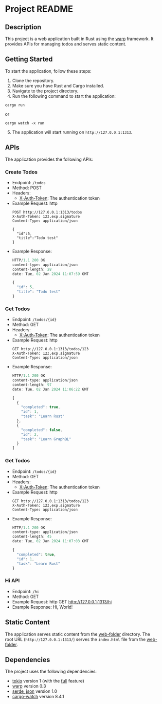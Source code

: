 # Project README

## Description
This project is a web application built in Rust using the [warp](file:///c%3A/Users/Ashish%20Gupta/Desktop/Rust/FirstWebApp/Cargo.toml#10%2C1-10%2C1) framework. It provides APIs for managing todos and serves static content.

## Getting Started
To start the application, follow these steps:

1. Clone the repository.
2. Make sure you have Rust and Cargo installed.
3. Navigate to the project directory.
4. Run the following command to start the application:
  ```
  cargo run
  ```
  or
  ```
  cargo watch -x run
  ```

5. The application will start running on `http://127.0.0.1:1313`.

## APIs
The application provides the following APIs:

### Create Todos
- Endpoint: `/todos`
- Method: POST
- Headers:
  - [X-Auth-Token](file:///c%3A/Users/Ashish%20Gupta/Desktop/Rust/FirstWebApp/dev.http#4%2C1-4%2C1): The authentication token
- Example Request:
  http
  ```
  POST http://127.0.0.1:1313/todos
  X-Auth-Token: 123.exp.signature
  Content-Type: application/json

  {
    "id":5,
    "title":"Todo test"
  }
  ```
- Example Response:
  ```js
  HTTP/1.1 200 OK
  content-type: application/json
  content-length: 28
  date: Tue, 02 Jan 2024 11:07:59 GMT
  
  {
    "id": 5,
    "title": "Todo test"
  }
  ```

### Get Todos
- Endpoint: `/todos/{id}`
- Method: GET
- Headers:
  - [X-Auth-Token](file:///c%3A/Users/Ashish%20Gupta/Desktop/Rust/FirstWebApp/dev.http#4%2C1-4%2C1): The authentication token
- Example Request:
  http
  ```
  GET http://127.0.0.1:1313/todos/123
  X-Auth-Token: 123.exp.signature
  Content-Type: application/json
  ```
- Example Response:
  ```js
  HTTP/1.1 200 OK
  content-type: application/json
  content-length: 97
  date: Tue, 02 Jan 2024 11:06:22 GMT

  [
    {
      "completed": true,
      "id": 1,
      "task": "Learn Rust"
    },
    {
      "completed": false,
      "id": 2,
      "task": "Learn GraphQL"
    }
  ]
  ```

### Get Todos
- Endpoint: `/todos/{id}`
- Method: GET
- Headers:
  - [X-Auth-Token](file:///c%3A/Users/Ashish%20Gupta/Desktop/Rust/FirstWebApp/dev.http#4%2C1-4%2C1): The authentication token
- Example Request:
  http
  ```
  GET http://127.0.0.1:1313/todos/123
  X-Auth-Token: 123.exp.signature
  Content-Type: application/json
  ```
- Example Response:
  ```js
  HTTP/1.1 200 OK
  content-type: application/json
  content-length: 45
  date: Tue, 02 Jan 2024 11:07:03 GMT
  
  {
    "completed": true,
    "id": 1,
    "task": "Learn Rust"
  }
  ```

### Hi API
- Endpoint: `/hi`
- Method: GET
- Example Request:
  http
  GET http://127.0.0.1:1313/hi
- Example Response:
  Hi, World!


## Static Content
The application serves static content from the [web-folder](file:///c%3A/Users/Ashish%20Gupta/Desktop/Rust/FirstWebApp/src/main.rs#8%2C27-8%2C27) directory. The root URL (`http://127.0.0.1:1313/`) serves the `index.html` file from the [web-folder](file:///c%3A/Users/Ashish%20Gupta/Desktop/Rust/FirstWebApp/src/main.rs#8%2C27-8%2C27).

## Dependencies
The project uses the following dependencies:

- [tokio](file:///c%3A/Users/Ashish%20Gupta/Desktop/Rust/FirstWebApp/Cargo.toml#9%2C1-9%2C1) version 1 (with the [full](file:///c%3A/Users/Ashish%20Gupta/Desktop/Rust/FirstWebApp/Cargo.toml#9%2C38-9%2C38) feature)
- [warp](file:///c%3A/Users/Ashish%20Gupta/Desktop/Rust/FirstWebApp/Cargo.toml#10%2C1-10%2C1) version 0.3
- [serde_json](file:///c%3A/Users/Ashish%20Gupta/Desktop/Rust/FirstWebApp/Cargo.toml#11%2C1-11%2C1) version 1.0
- [cargo-watch](file:///c%3A/Users/Ashish%20Gupta/Desktop/Rust/FirstWebApp/Cargo.toml#12%2C1-12%2C1) version 8.4.1
